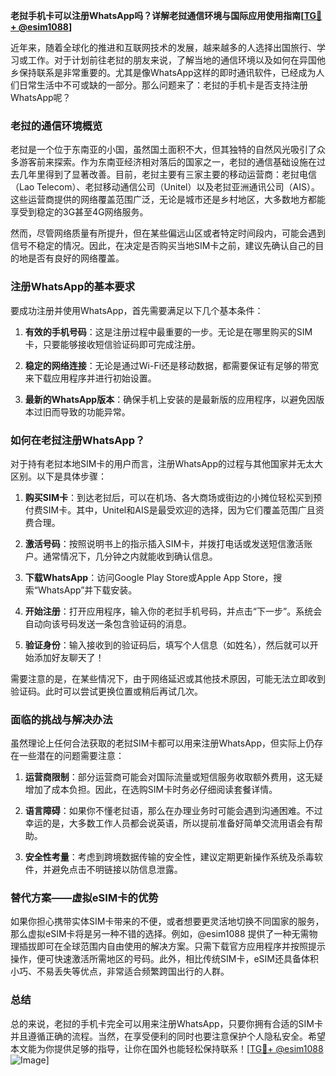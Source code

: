 **老挝手机卡可以注册WhatsApp吗？详解老挝通信环境与国际应用使用指南[[TG💪+ @esim1088](https://t.me/s/esim1088)]**

近年来，随着全球化的推进和互联网技术的发展，越来越多的人选择出国旅行、学习或工作。对于计划前往老挝的朋友来说，了解当地的通信环境以及如何在异国他乡保持联系是非常重要的。尤其是像WhatsApp这样的即时通讯软件，已经成为人们日常生活中不可或缺的一部分。那么问题来了：老挝的手机卡是否支持注册WhatsApp呢？

### 老挝的通信环境概览

老挝是一个位于东南亚的小国，虽然国土面积不大，但其独特的自然风光吸引了众多游客前来探索。作为东南亚经济相对落后的国家之一，老挝的通信基础设施在过去几年里得到了显著改善。目前，老挝主要有三家主要的移动运营商：老挝电信（Lao Telecom）、老挝移动通信公司（Unitel）以及老挝亚洲通讯公司（AIS）。这些运营商提供的网络覆盖范围广泛，无论是城市还是乡村地区，大多数地方都能享受到稳定的3G甚至4G网络服务。

然而，尽管网络质量有所提升，但在某些偏远山区或者特定时间段内，可能会遇到信号不稳定的情况。因此，在决定是否购买当地SIM卡之前，建议先确认自己的目的地是否有良好的网络覆盖。

### 注册WhatsApp的基本要求

要成功注册并使用WhatsApp，首先需要满足以下几个基本条件：

1. **有效的手机号码**：这是注册过程中最重要的一步。无论是在哪里购买的SIM卡，只要能够接收短信验证码即可完成注册。
   
2. **稳定的网络连接**：无论是通过Wi-Fi还是移动数据，都需要保证有足够的带宽来下载应用程序并进行初始设置。
   
3. **最新的WhatsApp版本**：确保手机上安装的是最新版的应用程序，以避免因版本过旧而导致的功能异常。

### 如何在老挝注册WhatsApp？

对于持有老挝本地SIM卡的用户而言，注册WhatsApp的过程与其他国家并无太大区别。以下是具体步骤：

1. **购买SIM卡**：到达老挝后，可以在机场、各大商场或街边的小摊位轻松买到预付费SIM卡。其中，Unitel和AIS是最受欢迎的选择，因为它们覆盖范围广且资费合理。
   
2. **激活号码**：按照说明书上的指示插入SIM卡，并拨打电话或发送短信激活账户。通常情况下，几分钟之内就能收到确认信息。
   
3. **下载WhatsApp**：访问Google Play Store或Apple App Store，搜索“WhatsApp”并下载安装。
   
4. **开始注册**：打开应用程序，输入你的老挝手机号码，并点击“下一步”。系统会自动向该号码发送一条包含验证码的消息。
   
5. **验证身份**：输入接收到的验证码后，填写个人信息（如姓名），然后就可以开始添加好友聊天了！

需要注意的是，在某些情况下，由于网络延迟或其他技术原因，可能无法立即收到验证码。此时可以尝试更换位置或稍后再试几次。

### 面临的挑战与解决办法

虽然理论上任何合法获取的老挝SIM卡都可以用来注册WhatsApp，但实际上仍存在一些潜在的问题需要注意：

1. **运营商限制**：部分运营商可能会对国际流量或短信服务收取额外费用，这无疑增加了成本负担。因此，在选购SIM卡时务必仔细阅读套餐详情。
   
2. **语言障碍**：如果你不懂老挝语，那么在办理业务时可能会遇到沟通困难。不过幸运的是，大多数工作人员都会说英语，所以提前准备好简单交流用语会有帮助。
   
3. **安全性考量**：考虑到跨境数据传输的安全性，建议定期更新操作系统及杀毒软件，并避免点击不明链接以防信息泄露。

### 替代方案——虚拟eSIM卡的优势

如果你担心携带实体SIM卡带来的不便，或者想要更灵活地切换不同国家的服务，那么虚拟eSIM卡将是另一种不错的选择。例如，@esim1088 提供了一种无需物理插拔即可在全球范围内自由使用的解决方案。只需下载官方应用程序并按照提示操作，便可快速激活所需地区的号码。此外，相比传统SIM卡，eSIM还具备体积小巧、不易丢失等优点，非常适合频繁跨国出行的人群。

### 总结

总的来说，老挝的手机卡完全可以用来注册WhatsApp，只要你拥有合适的SIM卡并且遵循正确的流程。当然，在享受便利的同时也要注意保护个人隐私安全。希望本文能为你提供足够的指导，让你在国外也能轻松保持联系！[[TG💪+ @esim1088](https://t.me/s/esim1088) ![Image](https://i.postimg.cc/4NQfJmqS/Snipaste-2025-05-13-00-14-12.png)]